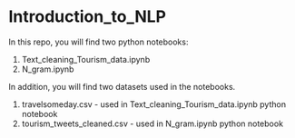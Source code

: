 # Introduction_to_NLP
In this repo, you will find two python notebooks: 
1) Text_cleaning_Tourism_data.ipynb
2) N_gram.ipynb

In addition, you will find two datasets used in the notebooks.
1) travelsomeday.csv - used in Text_cleaning_Tourism_data.ipynb python notebook
2) tourism_tweets_cleaned.csv - used in N_gram.ipynb python notebook


